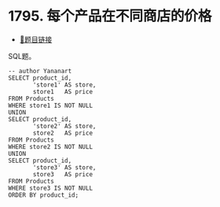 # 1795. 每个产品在不同商店的价格

- [🔗题目链接](https://leetcode-cn.com/problems/employees-with-missing-information/)

SQL题。

```mysql
-- author Yananart
SELECT product_id,
       'store1' AS store,
       store1   AS price
FROM Products
WHERE store1 IS NOT NULL
UNION
SELECT product_id,
       'store2' AS store,
       store2   AS price
FROM Products
WHERE store2 IS NOT NULL
UNION
SELECT product_id,
       'store3' AS store,
       store3   AS price
FROM Products
WHERE store3 IS NOT NULL 
ORDER BY product_id;
```
